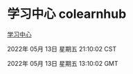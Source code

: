 # 学习中心 colearnhub
[学习中心](http://59.174.24.229:56308/colearnhub/)

2022年 05月 13日 星期五 21:10:02 CST

2022年 05月 13日 星期五 13:10:02 GMT
